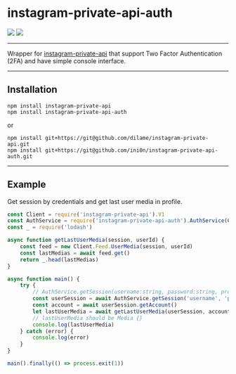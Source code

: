# instagram-private-api-auth 
![](https://img.shields.io/npm/v/instagram-private-api-auth.svg)
![](https://img.shields.io/github/license/ini0n/instagram-private-api-auth.svg)

---
Wrapper for [instagram-private-api](https://github.com/dilame/instagram-private-api) that support Two Factor Authentication (2FA) and have simple console interface.

---

## Installation
```
npm install instagram-private-api
npm install instagram-private-api-auth
```
or
```
npm install git+https://git@github.com/dilame/instagram-private-api.git
npm install git+https://git@github.com/ini0n/instagram-private-api-auth.git
```

---
## Example
Get session by credentials and get last user media in profile.
```javascript
const Client = require('instagram-private-api').V1
const AuthService = require('instagram-private-api-auth').AuthService(Client)
const _ = require('lodash')

async function getLastUserMedia(session, userId) {
    const feed = new Client.Feed.UserMedia(session, userId)
    const lastMedias = await feed.get()
    return _.head(lastMedias)
}

async function main() {
    try {
        // AuthService.getSession(username:string, password:string, proxyUrl?:string)
        const userSession = await AuthService.getSession('username', 'password')
        const account = await userSession.getAccount()
        let lastUserMedia = await getLastUserMedia(userSession, account.params.id)
        // lastUserMedia should be Media {}
        console.log(lastUserMedia)
    } catch (error) { 
        console.log(error)
    }
}

main().finally(() => process.exit(1))
```